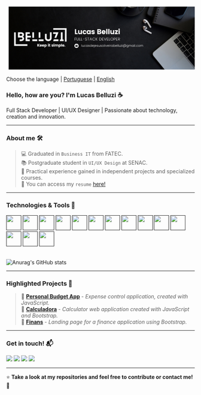 ![Presentation image](images/fullstack_dev.png)

Choose the language | [Portuguese](https://github.com/belluzi/belluzi/blob/main/README-ptbr.md) | [English](https://github.com/belluzi/belluzi/blob/main/README.md)

<h3>Hello, how are you? I'm Lucas Belluzi ☕</h3>
Full Stack Developer | UI/UX Designer | Passionate about technology, creation and innovation.

<hr/>

### About me 🛠️
>💻 Graduated in ```Business IT``` from FATEC.<br/>
>📚 Postgraduate student in ```UI/UX Design``` at SENAC.<br/>
>🎯 Practical experience gained in independent projects and specialized courses.<br/>
>📄 You can access my ```resume``` [here!](https://drive.google.com/file/d/1uxRYReMCb6___RiyXwGz-fk57in5Nybo/view?usp=sharing)<br/>

<hr/>

<h3>Technologies & Tools 🚀</h3>

<div>
  <a href=""><img src="https://cdn.jsdelivr.net/gh/devicons/devicon@latest/icons/csharp/csharp-original.svg" height=40px width=40px/></a>
  <a href=""><img src="https://cdn.jsdelivr.net/gh/devicons/devicon@latest/icons/dot-net/dot-net-original.svg" height=40px width=40px/></a>
  <a href=""><img src="https://cdn.jsdelivr.net/gh/devicons/devicon@latest/icons/html5/html5-original.svg" height=40px width=40px/></a>
  <a href=""><img src="https://cdn.jsdelivr.net/gh/devicons/devicon@latest/icons/css3/css3-original.svg" height=40px width=40px/></a>
  <a href=""><img src="https://cdn.jsdelivr.net/gh/devicons/devicon@latest/icons/javascript/javascript-original.svg" height=40px width=40px/></a>
  <a href=""><img src="https://cdn.jsdelivr.net/gh/devicons/devicon@latest/icons/typescript/typescript-original.svg" height=40px width=40px/></a>
  <a href=""><img src="https://cdn.jsdelivr.net/gh/devicons/devicon@latest/icons/bootstrap/bootstrap-original.svg" height=40px width=40px/></a>
  <a href=""><img src="https://cdn.jsdelivr.net/gh/devicons/devicon@latest/icons/php/php-original.svg" height=40px width=40px/></a>
  <a href=""><img src="https://cdn.jsdelivr.net/gh/devicons/devicon@latest/icons/git/git-original.svg" height=40px width=40px/></a>
  <a href=""><img src="https://cdn.jsdelivr.net/gh/devicons/devicon@latest/icons/github/github-original.svg" height=40px width=40px/></a>
  <a href=""><img src="https://cdn.jsdelivr.net/gh/devicons/devicon@latest/icons/azuresqldatabase/azuresqldatabase-original.svg" height=40px width=40px/></a>
  <a href=""><img src="https://cdn.jsdelivr.net/gh/devicons/devicon@latest/icons/wordpress/wordpress-plain.svg" height=40px width=40px/></a>
  <a href=""><img src="https://cdn.jsdelivr.net/gh/devicons/devicon@latest/icons/figma/figma-original.svg" height=40px width=40px/></a>
  <a href=""><img src="https://cdn.jsdelivr.net/gh/devicons/devicon@latest/icons/photoshop/photoshop-original.svg" height=40px width=40px/></a>
</div><br/>

<!--GitHub Stats-->
![Anurag's GitHub stats](https://github-readme-stats.vercel.app/api?username=belluzi&show_icons=true&theme=github_dark)

<hr/>

<h3>Highlighted Projects 📌</h3>

>🔹 [**Personal Budget App**](https://github.com/belluzi/app-orcamento-pessoal) - *Expense control application, created with JavaScript.*<br/>
>🔹 [**Calculadora**](https://github.com/belluzi/app-calculadora) - *Calculator web application created with JavaScript and Bootstrap.*<br/>
>🔹 [**Finans**](https://github.com/belluzi/projeto-finans) - *Landing page for a finance application using Bootstrap.*<br/>

<hr/>

<h3>Get in touch! 📬</h3>

<div>
  <a href = "mailto:lucasdejesusoliveirabelluzi@gmail.com"><img src="https://img.shields.io/badge/Email-%23333?style=for-the-badge&logo=gmail&logoColor=white" target="_blank"></a>
  <a href="https://www.linkedin.com/in/lucasbelluzi/" target="_blank"><img src="https://img.shields.io/badge/-LinkedIn-%230077B5?style=for-the-badge&logo=linkedin&logoColor=white" target="_blank"></a>
  <a href="https://www.instagram.com/lucasbelluzi/" target="_blank"><img src="https://img.shields.io/badge/-Instagram-%23E4405F?style=for-the-badge&logo=instagram&logoColor=white" target="_blank"></a>
  <a href="https://www.behance.net/lucasbelluzi" target="_blank"><img src="https://img.shields.io/badge/Behance-1769FF?style=for-the-badge&logo=behance&logoColor=white" target="_blank"></a>
</div>

<hr/>

⭐ **Take a look at my repositories and feel free to contribute or contact me!** 🚀
